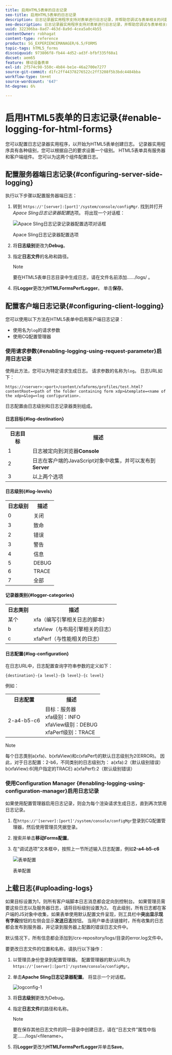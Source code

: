 ```yaml
---
title: 启用HTML5表单的日志记录
seo-title: 启用HTML5表单的日志记录
description: 日志记录器实用程序支持对表单进行日志记录，并帮助您调试与表单相关的问题。
seo-description: 日志记录器实用程序支持对表单进行日志记录，并帮助您调试与表单相关的问题。
uuid: 322306ba-8ad7-463d-8a9d-4cea5a0c4b55
contentOwner: robhagat
content-type: reference
products: SG_EXPERIENCEMANAGER/6.5/FORMS
topic-tags: hTML5_forms
discoiquuid: 973806f8-fb44-4d52-ad3f-bfbf335f60a1
docset: aem65
feature: 移动设备表单
exl-id: 2f574c98-550c-4b84-be1e-46a2700e7277
source-git-commit: d1fc2ff44378276522c2ff3208f5b3bdc4484bba
workflow-type: tm+mt
source-wordcount: '647'
ht-degree: 6%

---
```


# 启用HTML5表单的日志记录{#enable-logging-for-html-forms}

您可以配置日志记录器实用程序，以开始为HTML5表单创建日志。 记录器实用程序具有各种级别，您可以根据自己的要求设置一个级别。 HTML5表单具有服务器和客户端组件。 您可以为这两个组件配置日志。

## 配置服务器端日志记录{#configuring-server-side-logging}

执行以下步骤以配置服务器端日志：

1. 转到 `https://'[server]:[port]'/system/console/configMgr`. 找到并打开&#x200B;*Apace Sling日志记录器配置*&#x200B;选项。 将出现一个对话框：

   ![ Apace Sling日志记录记录器配置选项对话框](assets/logconfig.png)

   Apace Sling日志记录器配置选项

1. 将&#x200B;**日志级别**&#x200B;更改为&#x200B;**Debug**。

1. 指定&#x200B;**日志文件**&#x200B;的名称和路径。

   >[!NOTE]
   >
   >要在HTML5表单日志目录中生成日志，请在文件名前添加……/logs/ 。

1. 将&#x200B;**Logger**&#x200B;更改为&#x200B;**HTMLFormsPerfLogger**。 单击&#x200B;**保存**。

## 配置客户端日志记录{#configuring-client-logging}

您可以使用以下方法在HTML5表单中启用客户端日志记录：

* 使用名为`log`的请求参数
* 使用CQ配置管理器

### 使用请求参数{#enabling-logging-using-request-parameter}启用日志记录

使用此方法，您可以为特定请求生成日志。 请求参数的名称为`log`。 日志URL如下：

`https://<server>:<port>/content/xfaforms/profiles/test.html?contentRoot=<path of the folder containing form xdp>&template=<name of the xdp>&log=<log configuration>.`

日志配置由日志级别和日志记录器类别组成。

#### 日志目标{#log-destination}

<table>
 <tbody>
  <tr>
   <th><strong>日志目标</strong></th>
   <th><strong>描述</strong></th>
  </tr>
  <tr>
   <td>1</td>
   <td>日志被定向到浏览器<strong>Console</strong></td>
  </tr>
  <tr>
   <td>2</td>
   <td>日志在客户端的JavaScript对象中收集，并可以发布到<strong>Server</strong> </td>
  </tr>
  <tr>
   <td>3</td>
   <td>以上两个选项<br /> </td>
  </tr>
 </tbody>
</table>

#### 日志级别{#log-levels}

<table>
 <tbody>
  <tr>
   <th>日志级别</th>
   <th>描述</th>
  </tr>
  <tr>
   <td>0</td>
   <td>关闭<br type="_moz" /> </td>
  </tr>
  <tr>
   <td>3</td>
   <td>致命<br type="_moz" /> </td>
  </tr>
  <tr>
   <td>2</td>
   <td>错误<br type="_moz" /> </td>
  </tr>
  <tr>
   <td>3</td>
   <td>警告<br type="_moz" /> </td>
  </tr>
  <tr>
   <td>4</td>
   <td>信息<br type="_moz" /> </td>
  </tr>
  <tr>
   <td>5</td>
   <td>DEBUG<br type="_moz" /> </td>
  </tr>
  <tr>
   <td>6</td>
   <td>TRACE<br type="_moz" /> </td>
  </tr>
  <tr>
   <td>7</td>
   <td>全部<br type="_moz" /> </td>
  </tr>
 </tbody>
</table>

#### 记录器类别{#logger-categories}

<table>
 <tbody>
  <tr>
   <th>日志类别</th>
   <th>描述</th>
  </tr>
  <tr>
   <td>某个 </td>
   <td>xfa（编写引擎相关日志的脚本）</td>
  </tr>
  <tr>
   <td>b</td>
   <td>xfaView（与布局引擎相关的日志）<br type="_moz" /> </td>
  </tr>
  <tr>
   <td>c</td>
   <td>xfaPerf（与性能相关的日志）<br type="_moz" /> </td>
  </tr>
 </tbody>
</table>

#### 日志配置{#log-configuration}

在日志URL中，日志配置查询字符串参数的定义如下：

`{destination}-{a level}-{b level}-{c level}`

例如：

<table>
 <tbody>
  <tr>
   <th>日志配置</th>
   <th>描述</th>
  </tr>
  <tr>
   <td>2-a4-b5-c6<br type="_moz" /> </td>
   <td>目标：服务器<br /> xfa级别：INFO<br /> xfaView级别：DEBUG<br /> xfaPerf级别：TRACE</td>
  </tr>
 </tbody>
</table>

>[!NOTE]
>
>每个日志类别a(xfa)、b(xfaView)和c(xfaPerf)的默认日志级别为2(ERROR)。 因此，对于日志配置：2-b6，不同类别的日志级别为：
>a(xfa):2（默认级别错误）
>b(xfaView):6(用户指定的TRACE)
>a(xfaPerf):2（默认级别错误）

### 使用Configuration Manager {#enabling-logging-using-configuration-manager}启用日志记录

如果使用配置管理器启用日志记录，则会为每个渲染请求生成日志，直到再次禁用日志记录。

1. 在`https://'[server]:[port]'/system/console/configMgr`登录到CQ配置管理器，然后使用管理员凭据登录。
1. 搜索并单击&#x200B;**移动Forms配置**。
1. 在“调试选项”文本框中，按照上一节所述输入日志配置，例如&#x200B;**2-a4-b5-c6**

   ![表单配置](assets/forms_configuration.png)

   表单配置

## 上载日志{#uploading-logs}

如果目标设置为1，则所有客户端脚本日志消息都会定向到控制台。 如果管理员需要这些日志以及服务器日志，请将目标级别设置为2。 在此级别，所有日志都在客户端的JS对象中收集，如果表单使用默认配置文件呈现，则工具栏中&#x200B;**突出显示现有字段**&#x200B;按钮的左侧会显示&#x200B;**发送日志**&#x200B;按钮。 当用户单击该链接时，所有收集的日志都会发布到服务器，并记录到服务器上配置的错误日志文件中。

默认情况下，所有信息都会添加到/crx-repository/logs/目录的error.log文件中。

要更改日志文件的位置和名称，请执行以下操作：

1. 以管理员身份登录到配置管理器。 配置管理器的默认URL为`https://'[server]:[port]'/system/console/configMgr`。
1. 单击&#x200B;**Apache Sling日志记录器配置**。 将显示一个对话框。

   ![logconfig-1](assets/logconfig-1.png)

1. 将&#x200B;**日志级别**&#x200B;更改为Debug。

1. 指定&#x200B;**日志文件**&#x200B;的路径和名称。

   >[!NOTE]
   >
   >要在保存其他日志文件的同一目录中创建日志，请在“日志文件”属性中指定……/logs/&lt;filename>。

1. 将&#x200B;**Logger**&#x200B;更改为&#x200B;**HTMLFormsPerfLogger**&#x200B;并单击&#x200B;**Save**。
